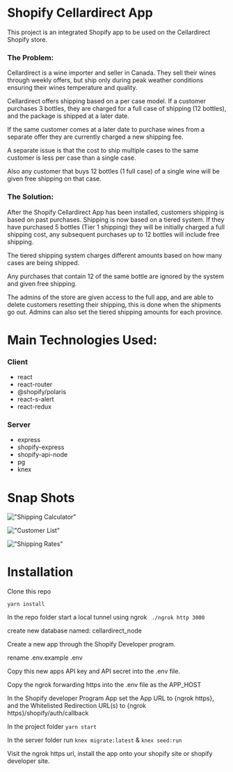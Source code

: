 # Shopify Cellardirect App

This project is an integrated Shopify app to be used on the Cellardirect Shopify store.

### The Problem:

Cellardirect is a wine importer and seller in Canada. They sell their wines through weekly offers, but ship only during peak weather conditions ensuring their wines temperature and quality.

Cellardirect offers shipping based on a per case model. If a customer purchases 3 bottles, they are charged for a full case of shipping (12 bottles), and the package is shipped at a later date. 

If the same customer comes at a later date to purchase wines from a separate offer they are currently charged a new shipping fee.

A separate issue is that the cost to ship multiple cases to the same customer is less per case than a single case.

Also any customer that buys 12 bottles (1 full case) of a single wine will be given free shipping on that case.

### The Solution:

After the Shopify Cellardirect App has been installed, customers shipping is based on past purchases. Shipping is now based on a tiered system. If they have purchased 5 bottles (Tier 1 shipping) they will be initially charged a full shipping cost, any subsequent purchases up to 12 bottles will include free shipping.

The tiered shipping system charges different amounts based on how many cases are being shipped.

Any purchases that contain 12 of the same bottle are ignored by the system and given free shipping.

The admins of the store are given access to the full app, and are able to delete customers resetting their shipping, this is done when the shipments go out. Admins can also set the tiered shipping amounts for each province.

# Main Technologies Used:

### Client

* react
* react-router
* @shopify/polaris
* react-s-alert
* react-redux

### Server

* express
* shopify-express
* shopify-api-node
* pg
* knex

# Snap Shots

!["Shipping Calculator"](https://media.giphy.com/media/9Pk8K5yC4DvkNNbLrM/giphy.gif)

!["Customer List"](https://media.giphy.com/media/ljH3nnZmZtCGCkpDku/giphy.gif)

!["Shipping Rates"](https://media.giphy.com/media/uiZ4fX434bcu2Y2H8k/giphy.gif)

# Installation

Clone this repo

```yarn install```

In the repo folder start a local tunnel using ngrok
``` ./ngrok http 3000```

create new database named: cellardirect_node

Create a new app through the Shopify Developer program.

rename .env.example .env

Copy this new apps API key and API secret into the .env file.

Copy the ngrok forwarding https into the .env file as the APP_HOST

In the Shopify developer Program App set the App URL to {ngrok https}, and the Whitelisted Redirection URL(s) to {ngrok https}/shopify/auth/callback

In the project folder ```yarn start```

In the server folder run ```knex migrate:latest``` & ```knex seed:run```

Visit the ngrok https url, install the app onto your shopify site or shopify developer site.